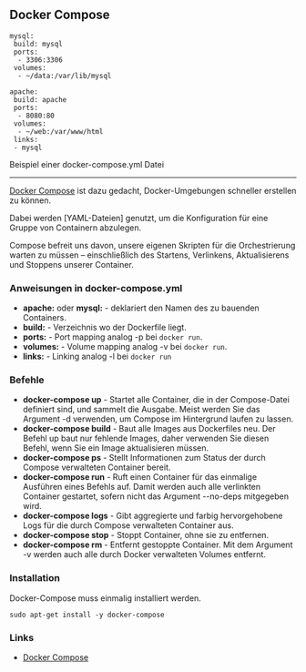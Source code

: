 Docker Compose
--------------

	mysql:
	 build: mysql
	 ports:
	  - 3306:3306
	 volumes:
	  - ~/data:/var/lib/mysql

	apache:
	 build: apache
	 ports:
	  - 8080:80
	 volumes:
	  - ~/web:/var/www/html
	 links:
     - mysql
	  
Beispiel einer docker-compose.yml Datei 

- - - 

[Docker Compose](https://docs.docker.com/compose/overview/) ist dazu gedacht, Docker-Umgebungen schneller erstellen zu können. 

Dabei werden [YAML-Dateien] genutzt, um die Konfiguration für eine Gruppe von Containern abzulegen.

Compose befreit uns davon, unsere eigenen Skripten für die Orchestrierung warten zu müssen – einschließlich des Startens, Verlinkens, Aktualisierens und Stoppens unserer Container.

### Anweisungen in docker-compose.yml

- **apache:** oder **mysql:** - deklariert den Namen des zu bauenden Containers.
- **build:** - Verzeichnis wo der Dockerfile liegt.
- **ports:** - Port mapping analog -p bei `docker run`.
- **volumes:** - Volume mapping analog -v bei `docker run`.
- **links:** - Linking analog -l bei `docker run`

### Befehle

- **docker-compose up** - Startet alle Container, die in der Compose-Datei definiert sind, und sammelt die Ausgabe. Meist werden Sie das Argument -d verwenden, um Compose im Hintergrund laufen zu lassen.
- **docker-compose build** - Baut alle Images aus Dockerfiles neu. Der Befehl up baut nur fehlende Images, daher verwenden Sie diesen Befehl, wenn Sie ein Image aktualisieren müssen.
- **docker-compose ps** - Stellt Informationen zum Status der durch Compose verwalteten Container bereit.
- **docker-compose run** - Ruft einen Container für das einmalige Ausführen eines Befehls auf. Damit werden auch alle verlinkten Container gestartet, sofern nicht das Argument --no-deps mitgegeben wird.
- **docker-compose logs** - Gibt aggregierte und farbig hervorgehobene Logs für die durch Compose verwalteten Container aus.
- **docker-compose stop** - Stoppt Container, ohne sie zu entfernen.
- **docker-compose rm** - Entfernt gestoppte Container. Mit dem Argument -v werden auch alle durch Docker verwalteten Volumes entfernt.

### Installation

Docker-Compose muss einmalig installiert werden.

	sudo apt-get install -y docker-compose

### Links

* [Docker Compose](https://docs.docker.com/compose/overview/)
